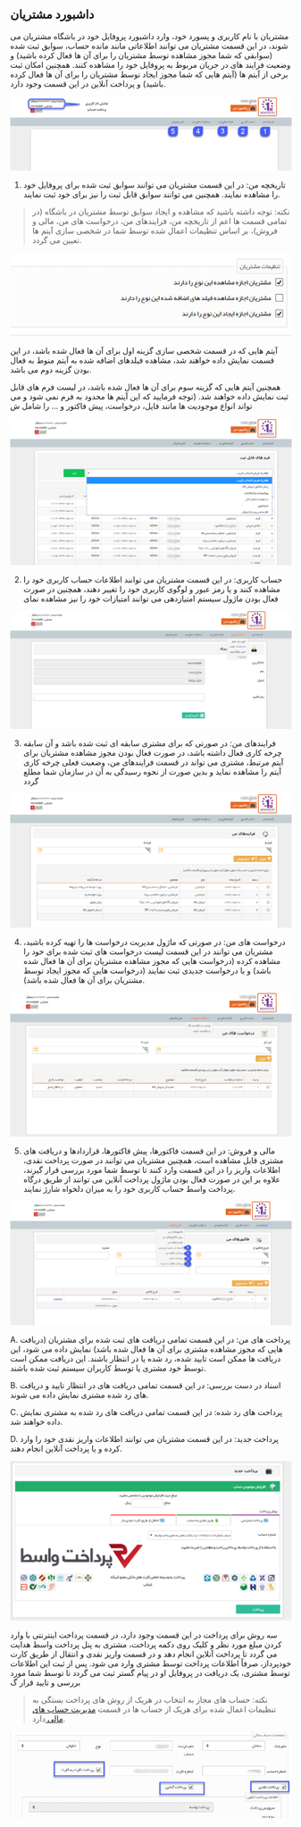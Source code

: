 ﻿## داشبورد مشتریان

 مشتریان با نام کاربری و پسورد خود، وارد داشبورد پروفایل خود در باشگاه مشتریان می شوند، در این قسمت مشتریان می توانند اطلاعاتی مانند مانده حساب، سوابق ثبت شده (سوابقی که شما مجوز مشاهده توسط مشتریان را برای آن ها فعال کرده باشید) و وضعیت فرایند های در جریان مربوط به پروفایل خود را مشاهده کنند. همچنین امکان ثبت برخی از آیتم ها (آیتم هایی که شما مجوز ایجاد توسط مشتریان را برای آن ها فعال کرده باشید) و پرداخت آنلاین در این قسمت وجود دارد.
 
 ![](DashboardeMoshtarian1.png)
 
 1. تاریخچه من: در این قسمت مشتریان می توانند سوابق ثبت شده برای پروفایل خود را مشاهده نمایند. همچنین می توانند سوابق قابل ثبت را نیز برای خود ثبت نمایند.


>  نکته: توجه داشته باشید که مشاهده و ایجاد سوابق توسط مشتریان در باشگاه (در تمامی قسمت ها اعم از تاریخچه من، فرایندهای من، درخواست های من، مالی و فروش)، بر اساس تنظیمات اعمال شده توسط شما در شخصی سازی آیتم ها تعیین می گردد. 

![](DashboardeMoshtarian2.png)

آیتم هایی که در قسمت شخصی سازی گزینه اول برای آن ها فعال شده باشد، در این قسمت نمایش داده خواهند شد، مشاهده فیلدهای اضافه شده به آیتم منوط به فعال بودن گزینه دوم می باشد.

همچنین آیتم هایی که گزینه سوم برای آن ها فعال شده باشد، در لیست فرم های قابل ثبت نمایش داده خواهند شد. (توجه فرمایید که این آیتم ها محدود به فرم نمی شود و می تواند انواع موجودیت ها مانند فایل، درخواست، پیش فاکتور و ... را شامل ش

![](DashboardeMoshtarian3.png)

2. حساب کاربری: در این قسمت مشتریان می توانند اطلاعات حساب کاربری خود را مشاهده کنند و یا رمز عبور و لوگوی کاربری خود را تغییر دهند، همچنین در صورت فعال بودن ماژول سیستم امتیازدهی می توانند امتیازات خود را نیز مشاهده نمای

![](DashboardeMoshtarian4.png)

3. فرایندهای من: در صورتی که برای مشتری سابقه ای ثبت شده باشد و آن سابقه چرخه کاری فعال داشته باشد، در صورت فعال بودن مجوز مشاهده مشتریان برای آیتم مرتبط، مشتری می تواند در قسمت فرایندهای من، وضعیت فعلی چرخه کاری آیتم را مشاهده نماید و بدین صورت از نحوه رسیدگی به آن در سازمان شما مطلع گردد

![](DashboardeMoshtarian5.png)

4. درخواست های من: در صورتی که ماژول مدیریت درخواست ها را تهیه کرده باشید، مشتریان می توانند در این قسمت لیست درخواست های ثبت شده برای خود را مشاهده کرده (درخواست هایی که مجوز مشاهده مشتریان برای آن ها فعال شده باشد) و یا درخواست جدیدی ثبت نمایند (درخواست هایی که مجوز ایجاد توسط مشتریان برای آن ها فعال شده باشد).

![](DashboardeMoshtarian6.png)

5. مالی و فروش: در این قسمت فاکتورها، پیش فاکتورها، قراردادها و دریافت های مشتری قابل مشاهده است، همچنین مشتریان می توانند در صورت پرداخت نقدی، اطلاعات واریز را در این قسمت وارد کنند تا توسط شما مورد بررسی قرار گیرند، علاوه بر این در صورت فعال بودن ماژول پرداخت آنلاین می توانند از طریق درگاه پرداخت واسط حساب کاربری خود را به میزان دلخواه شارژ نمایند.

![](DashboardeMoshtarian7.png)

A. پرداخت های من: در این قسمت تمامی دریافت های ثبت شده برای مشتریان (دریافت هایی که مجوز مشاهده مشتری برای آن ها فعال شده باشد) نمایش داده می شود، این دریافت ها ممکن است تایید شده، رد شده یا در انتظار باشند. این دریافت ممکن است توسط خود مشتری یا توسط کاربران سیستم ثبت شده باشند.

B. اسناد در دست بررسی: در این قسمت تمامی دریافت های در انتظار تایید و دریافت های رد شده مشتری نمایش داده می شوند.

C. پرداخت های رد شده: در این قسمت تمامی دریافت های رد شده به مشتری نمایش داده خواهند شد.

D. پرداخت جدید: در این قسمت مشتریان می توانند اطلاعات واریز نقدی خود را وارد کرده و یا پرداخت آنلاین انجام دهند.

![](DashboardeMoshtarian8.png)

سه روش برای پرداخت در این قسمت وجود دارد، در قسمت پرداخت اینترنتی با وارد کردن مبلغ مورد نظر و کلیک روی دکمه پرداخت، مشتری به پنل پرداخت واسط هدایت می گردد تا پرداخت آنلاین انجام دهد و در قسمت واریز نقدی و انتقال از طریق کارت خودپرداز، صرفاً اطلاعات پرداخت توسط مشتری وارد می شود. پس از ثبت این اطلاعات توسط مشتری، یک دریافت در پروفایل او در پیام گستر ثبت می گردد تا توسط شما مورد بررسی و تایید قرار گ

> نکته: حساب های مجاز به انتخاب در هریک از روش های پرداخت بستگی به تنظیمات اعمال شده برای هریک از حساب ها در قسمت [مدیریت حساب های مالی ](https://github.com/1stco/PayamGostarDocs/blob/master/help%202.5.4/Basic-Information/Financial-account-management/Financial-account-management.md)دارد.

![](DashboardeMoshtarian9.png)

